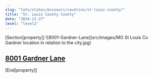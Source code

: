 ```yaml
---
slug: "lots/states/missouri/counties/st-louis-county/"
title: "St. Louis County County"
date: "2024-12-27"
level: "level2"
---
```


[Section[property]]
![8001-Gardner-Lane](src/images/MO St Louis Co Gardner location in relation to the city.jpg)
## [8001 Gardner Lane](8001-gardner-lane/)

[End[property]]

